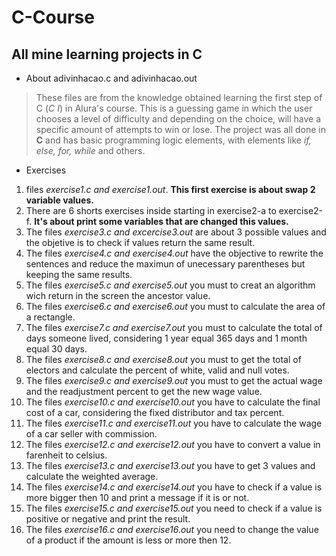 # C-Course


## All mine learning projects in C

- About adivinhacao.c and adivinhacao.out
> These files are from the knowledge obtained learning the first step of C (*C I*) in Alura's course. This is a guessing game in which the user chooses a level of difficulty and depending on the choice, will have a specific amount of attempts to win or lose. The project was all done in **C** and has basic programming logic elements, with elements like *if, else, for, while* and others.

- Exercises

 1. files *exercise1.c and exercise1.out*. **This first exercise is about swap 2 variable values.**
 1. There are 6 shorts exercises inside starting in exercise2-a to exercise2-f. **It's about print some variables that are changed this values.**
 1. The files *exercise3.c and excercise3.out* are about 3 possible values and the objetive is to check if values return the same result. 
 1. The files *exercise4.c and exercise4.out* have the objective to rewrite the sentences and reduce the maximun of unecessary parentheses but keeping the same results.
 1. The files *exercise5.c and exercise5.out* you must to creat an algorithm wich return in the screen the ancestor value.
 1. The files *exercise6.c and exercise6.out* you must to calculate the area of a rectangle.
 1. The files *exercise7.c and exercise7.out* you must to calculate the total of days someone lived, considering 1 year equal 365 days and 1 month equal 30 days.
 1. The files *exercise8.c and exercise8.out* you must to get the total of electors and calculate the percent of white, valid and null votes.
 1. The files *exercise9.c and exercise9.out* you must to get the actual wage and the readjustment percent to get the new wage value.
 1. The files *exercise10.c and exercise10.out* you have to calculate the final cost of a car, considering the fixed distributor and tax percent.
 1. The files *exercise11.c and exercise11.out* you have to calculate the wage of a car seller with commission.
 1. The files *exercise12.c and exercise12.out* you have to convert a value in farenheit to celsius.
 1. The files *exercise13.c and exercise13.out* you have to get 3 values and calculate the weighted average.
 1. The files *exercise14.c and exercise14.out* you have to check if a value is more bigger then 10 and print a message if it is or not.
 1. The files *exercise15.c and exercise15.out* you need to check if a value is positive or negative and print the result.
 1. The files *exercise16.c and exercise16.out* you need to change the value of a product if the amount is less or more then 12.
